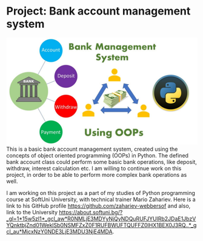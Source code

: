 # Project: Bank account management system
 ![Image Alt text](/image.jpg "Image")
This is a basic bank account management system, created using the concepts of object oriented programming (OOPs) in Python. The defined bank account class could perform some basic bank operations, like deposit, withdraw, interest calculation etc. I am willing to continue work on this project, in order to be able to perform more complex bank operations as well.

I am working on this project as a part of my studies of Python programming course at SoftUni University, with technical trainer Mario Zahariev. Here is a link to his GitHub profile https://github.com/zahariev-webbersof and also, link to the University https://about.softuni.bg/?_gl=1*15w5zl1*_gcl_aw*R0NMLjE3MDYyNjQyNDQuRUFJYUlRb2JDaE1JbzVYQnktbjZnd01WeklSb0NSMFZxZ0F1RUFBWUFTQUFFZ0lHX1BEX0J3RQ..*_gcl_au*MjcxNzY0NDE3LjE3MDU3NjE4MDA.










